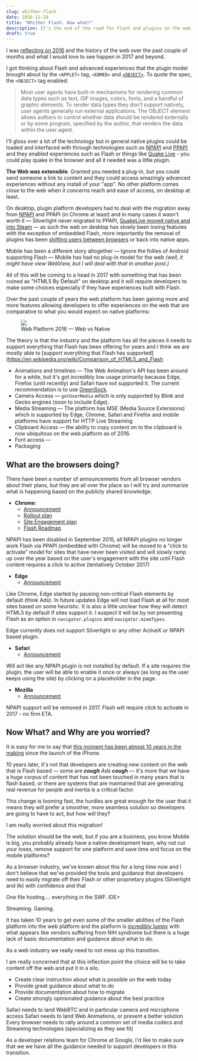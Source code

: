 ```yaml
---
slug: whither-flash
date: 2016-12-28
title: "Whither Flash. Now what?"
description: It's the end of the road for Flash and plugins on the web, what do we do now on the web?
draft: true
---
```


I was [reflecting on 2016](/2016-devrel-year-in-review/) and the history of the
web over the past couple of months and what I would love to see happen in 2017
and beyond. 

I got thinking about Flash and advanced experiences that the plugin model brought
about by the `<APPLET>` tag, `<EBMED>` and [`<OBJECT>`](https://www.w3.org/TR/html401/struct/objects.html#h-13.3).
To quote the spec, the `<OBJECT>` tag enabled:

> Most user agents have built-in mechanisms for rendering common data types such
> as text, GIF images, colors, fonts, and a handful of graphic elements. To
> render data types they don't support natively, user agents generally run
> external applications. The OBJECT element allows authors to control whether
> data should be rendered externally or by some program, specified by the
> author, that renders the data within the user agent.

I'll gloss over a lot of the technology but in general native plugins could be
loaded and interfaced with through technologies such as
[NPAPI](https://en.wikipedia.org/wiki/NPAPI) and
[PPAPI](https://en.wikipedia.org/wiki/PPAPI) and they enabled experiences such
as Flash or things like [Quake Live](https://en.wikipedia.org/wiki/Quake_Live) -
you could play quake in the browser and all it needed was a little plugin.

**The Web *was* extensible**. Granted you needed a plug-in, but you could send
someone a link to content and they could access amazingly advanced experiences
without any install of your "app". No other platform comes close to the web when
it concerns reach and ease of access, on desktop at least.

On desktop, plugin platform developers had to deal with the migration away from
[NPAPI](https://blog.chromium.org/2014/11/the-final-countdown-for-npapi.html)
and PPAPI (in Chrome at least) and in many cases it wasn't worth it &mdash;
Silverlight never migrated to PPAPI, [QuakeLive moved native and into
Steam](http://www.vg247.com/2015/10/28/quake-live-migrated-to-steamworks-no-more-free-to-play-option/)
&mdash; as such the web on desktop has slowly been losing features with the
exception of embedded Flash, more importantly the removal of plugins has been
[shifting users between
browsers](http://www.theinquirer.net/inquirer/news/2383624/google-will-kill-microsoft-silverlight-in-chrome-by-disabling-npapi-plug-in)
or back into native apps.

Mobile has been a different story altogether &mdash; Ignore the follies of
Android supporting Flash &mdash; Mobile has had no plug-in model for the web
*(well, it might have view WebView, but I will deal with that in another post.)*

All of this will be coming to a head in 2017 with something that has been coined
as "HTML5 By Default" on desktop and it will require developers to make some
choices especially if they have experiences built with Flash.

Over the past couple of years the web platform has been gaining more and more
features allowing developers to offer experiences on the web that are
comparative to what you would expect on native platforms:

<figure>
 <img src='/images/web-platform-2016.png'>
 <figcaption>Web Platform 2016 &mdash; Web vs Native</figcaption>
</figure>

The theory is that the industry and the platform has all the pieces it needs to
support everything that Flash has been offering for years and I think we are
mostly able to [support everything that Flash has
supported](https://en.wikipedia.org/wiki/Comparison_of_HTML5_and_Flash

* Animations and timelines &mdash; The Web Animation's API has been around for a
  while, but it's got incredibly low usage primarily because Edge, Firefox
  (until recently) and Safari have not supported it. The current recommendation
  is to use [GreenSock](https://greensock.com/).
* Camera Access &mdash; `getUserMedia` which is only supported by Blink and
  Gecko engines (soon to include Edge).
* Media Streaming &mdash; The platform has MSE (Media Source Extensions) which
  is supported by Edge, Chrome, Safari and Firefox and mobile platforms have
  support for HTTP Live Streaming
* Clipboard Access &mdash; the ability to copy content on to the clipboard is 
  now ubiquitous on the web platform as of 2016.
* Font access &mdash; 
* Packaging

## What are the browsers doing?

There have been a number of announcements from all browser vendors about their
plans, but they are all over the place so I will try and summarize what is
happening based on the publicly shared knowledge.

* **Chrome**:
  * [Announcement](https://blog.google/products/chrome/flash-and-chrome/)
  * [Rollout plan](https://blog.chromium.org/2016/12/roll-out-plan-for-html5-by-default.html)
  * [Site Engagement plan](https://www.chromium.org/developers/design-documents/site-engagement)
  * [Flash Roadmap](https://sites.google.com/a/chromium.org/dev/flash-roadmap#TOC-HTML5-By-Default-Target:-Chrome-55---Dec-2016-)

NPAPI has been disabled in September 2015, all NPAPI plugins no longer work
Flash via PPAPI (embedded with Chrome) will be moved to a "click to activate" 
model for sites that have never been visited and will slowly ramp up over the 
year based on the user's engagement with the site until Flash content requires
a click to active (tentatively October 2017)

* **Edge**
  * [Announcement](https://blogs.windows.com/msedgedev/2016/12/14/edge-flash-click-run/#jLOsxEyi0MfEzdJv.97)

Like Chrome, Edge started by pausing non-critical Flash elements by default
(think Ads). In future updates Edge will not load Flash at all for most sites
based on some heuristic. It is also a little unclear how they will detect HTML5
by default if sites support it. I suspect it will be by not presenting Flash as
an option in `navigator.plugins` and `navigator.mimeTypes`.

Edge currently does not support Silverlight or any other ActiveX or NPAPI based
plugin.

* **Safari**
  * [Announcement](https://webkit.org/blog/6589/next-steps-for-legacy-plug-ins/)

Will act like any NPAPI plugin is not installed by default. If a site requires
the plugin, the user will be able to enable it once or always (as long as the
user keeps using the site) by clicking on a placeholder in the page.


* **Mozilla**
  * [Announcement](https://blog.mozilla.org/futurereleases/2016/07/20/reducing-adobe-flash-usage-in-firefox/)

NPAPI support will be removed in 2017.
Flash will require click to activate in 2017 - no firm ETA.

## Now What? and Why are you worried?

It is easy for me to say that [this moment has been almost 10 years in the
making](https://en.wikipedia.org/wiki/Apple_and_Adobe_Flash_controversy) since
the launch of the iPhone.

10 years later, it's not that developers are creating new content on the web that
is Flash based &mdash; some are _**cough** Ads **cough**_ &mdash; it's more that
we have a huge corpus of content that has not been touched in many years that is
flash based, or there are systems that are maintained that are generating real
revenue for people and inertia is a critical factor.

This change is looming fast, the hurdles are great enough for the user that
it means they will prefer a smoother, more seamless solution so developers are 
going to have to act, but how will they?

I am really worried about this migration!

The solution should be the web, but if you are a business, you know Mobile is
big, you probably already have a native development team, why not cut your
loses, remove support for one platform and save time and focus on the mobile
platforms?

As a browser industry, we've known about this for a long time now and I don't
believe that we've provided the tools and guidance that developers need to
easily migrate off their Flash or other proprietary plugins (Silverlight and
ilk) with confidence and that 

One file hosting.... everything in the SWF.
IDE>

Streaming.
Gaming.

It has taken 10 years to get even some of the smaller abilities of the Flash 
platform into the web platform and the platform is [incredibly lumpy](/the-lumpy-web/)
with what appears like vendors suffering from NIH syndrome but there is a huge
lack of basic documentation and guidance about what to do.

As a web industry we really need to not mess up this transition.

I am really concerned that at this inflection point the choice will be to take 
content off the web and put it in a silo.

* Create clear instruction about what is possible on the web today
* Provide great guidance about what to do
* Provide documentation about how to migrate
* Create strongly opinionated guidance about the best practice

Safari needs to land WebRTC and in particular camera and microphone access
Safari needs to land Web Animations, or present a better solution
Every browser needs to rally around a common set of media codecs and Streaming
technologies (specializing as they see fit)

As a developer relations team for Chrome at Google, I'd like to make sure that
we we have all the guidance needed to support developers in this transition.
